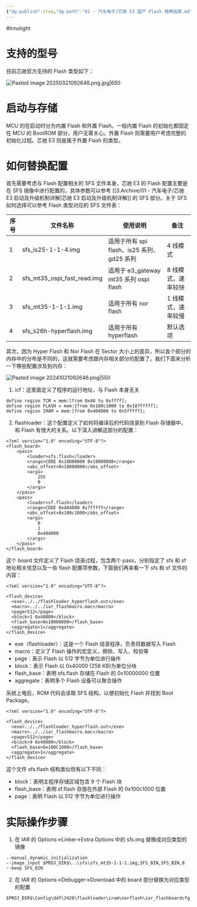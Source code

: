 ```yaml
---
{"dg-publish":true,"dg-path":"01 - 汽车电子/芯驰 E3 国产 Flash 替换指南.md","permalink":"/01 - 汽车电子/芯驰 E3 国产 Flash 替换指南/","created":"2025-03-31T14:42:01.357+08:00","updated":"2025-06-19T10:53:40.283+08:00"}
---
```


#Innolight

# 支持的型号

目前芯驰官方支持的 Flash 类型如下：

![Pasted image 20250321092646.png.jpg|650](/img/user/0.Asset/resource/Pasted%20image%2020250321092646.png.jpg)
# 启动与存储

MCU 的在启动时分为内置 Flash 和外置 Flash。一般内置 Flash 的初始化都固定在 MCU 的 BootROM 部分，用户无需关心。外置 Flash 则需要用户考虑完整的初始化过程。芯驰 E3 则是属于外置 Flash 的类型。

# 如何替换配置

首先需要考虑与 Flash 配置相关的 SFS 文件本身，芯驰 E3 的 Flash 配置主要是在 SFS 镜像中进行配置的，具体参数可以参考 [[3.Archive/01 - 汽车电子/芯驰 E3 启动及升级机制详解\|芯驰 E3 启动及升级机制详解]] 的 SFS 部分。关于 SFS 如何选择可以参考 Flash 类型对应的 SFS 文件表：

| 序号  | 文件名称                        | 使用说明                              | 备注         |
| --- | --------------------------- | --------------------------------- | ---------- |
| 1   | sfs_is25-1-1-4.img          | 适用于所有 spi flash、is25 系列、gd25 系列   | 4 线模式      |
| 2   | sfs_mt35_ospi_fast_read.img | 适用于 e3_gateway mt35 系列 ospi flash | 8 线模式，速率较快 |
| 3   | sfs_mt35-1-1-1.img          | 适用于所有 nor flash                   | 1 线模式，速率较慢 |
| 4   | sfs_s26h-hyperflash.img     | 适用于所有 hyperflash                  | 默认选项       |

其次，因为 Hyper Flash 和 Nor Flash 在 Sector 大小上的差异，所以各个部分的内存中的分布是不同的，这就需要考虑跟内存相关部分的配置了。我们下面来分析一下哪些配置涉及到内存：

![Pasted image 20241021092646.png|550](/img/user/0.Asset/resource/Pasted%20image%2020241021092646.png)

1. icf：这里面定义了程序的运行地址，与 Flash 本身无关

```
define region TCM = mem:[from 0x40 to 0xffff];
define region FLASH = mem:[from 0x100c1000 to 0x107fffff];
define region IRAM = mem:[from 0x404000 to 0x5fffff];
```

2. flashloader：这个配置定义了如何将编译后的代码烧录到 Flash 存储器中，和 Flash 有很大的关系。以下深入讲解这部分的配置：

``` board
<?xml version="1.0" encoding="UTF-8"?>
<flash_board>
    <pass>
        <loader>sfs.flash</loader>
        <range>CODE 0x10000000 0x10000080</range>
        <abs_offset>0x10000000</abs_offset>
        <args>
            255
            0
        </args>
    </pass>
    <pass>
        <loader>sf.flash</loader>
        <range>CODE 0x404000 0x7fffff</range>
        <abs_offset>0x100c1000</abs_offset>
        <args>
            0
            1
            0x404000
        </args>
    </pass>
</flash_board>
```

这个 board 文件定义了 Flash 烧录过程，包含两个 pass，分别指定了 sfs 和 sf 地址相关信息以及一些 flash 配置项参数。下面我们再来看一下 sfs 和 sf 文件的内容：

``` sfs
<?xml version="1.0" encoding="UTF-8"?>

<flash_device>
  <exe>../../flashloader_hyperflash.out</exe>
  <macro>../../iar_flashmacro.mac</macro>
  <page>512</page>
  <block>1 0x40000</block>
  <flash_base>0x10000000</flash_base>
  <aggregate>1</aggregate>
</flash_device>
```

- exe（flashloader）：这是一个 Flash 烧录程序，负责将数据写入 Flash
- macro：定义了 Flash 操作的宏定义，擦除、写入、校验等
- page：表示 Flash 以 512 字节为单位进行操作
- block：表示 Flash 以 0x40000 (256 KB)为单位分块
- flash_base：表明 sfs.flash 存储在 Flash 的 0x10000000 位置
- aggregate：表明多个 Flash 设备可以聚合操作

系统上电后，ROM 代码会读取 SFS 结构，以便初始化 Flash 并找到 Boot Package。

``` sf
<?xml version="1.0" encoding="UTF-8"?>

<flash_device>
  <exe>../../flashloader_hyperflash.out</exe>
  <macro>../../iar_flashmacro.mac</macro>
  <page>512</page>
  <block>9 0x40000</block>
  <flash_base>0x100C1000</flash_base>
  <aggregate>1</aggregate>
</flash_device>
```

这个文件 sfs.flash 结构类似但有以下不同：

- block：表明主程序存储区域包含 9 个 Flash 块
- flash_base：表明 sf.flash 存放在外部 Flash 的 0x100c1000 位置
- page：表明 Flash 以 512 字节为单位进行操作

# 实际操作步骤

1. 在 IAR 的 Options->Linker->Extra Options 中的 sfs.img 替换成对应类型的镜像

```
--manual_dynamic_initialization
--image_input $PROJ_DIR$\..\sfs\sfs_mt35-1-1-1.img,SFS_BIN,SFS_BIN,8
--keep SFS_BIN
```

2. 在 IAR 的 Options->Debugger->Download 中的 board 部分替换为对应类型的配置

```
$PROJ_DIR$\Config\ddf\3420\flashloader\iram\norflash\iar_flashboardcfg_sf_iram.board
```
